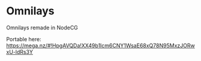# Omnilays
Omnilays remade in NodeCG

Portable here: https://mega.nz/#!HpgAVQDa!XX49b1lcm6CNY1WsaE68xQ78N95MxzJORwxU-ldRs3Y

